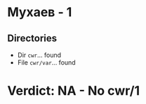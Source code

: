 # Мухаев - 1
## Directories
- Dir `cwr`... found
- File `cwr/var`... found
# Verdict: **NA** - No cwr/1
